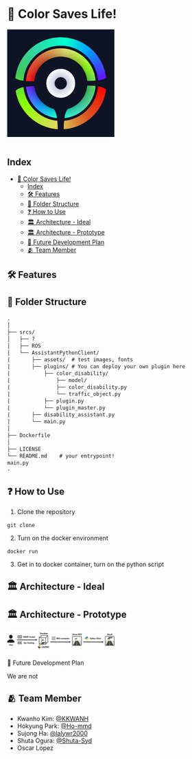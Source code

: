 # 🎨 Color Saves Life!

<div width="100%"><img src="/imgs/logo.png" align="center" width="250"></div><br/>

## Index
- [🎨 Color Saves Life!](#-color-saves-life)
  - [Index](#index)
  - [🛠️ Features](#️-features)
  - [📁 Folder Structure](#-folder-structure)
  - [❓ How to Use](#-how-to-use)
  - [🏛️ Architecture - Ideal](#️-architecture---ideal)
  - [🏛️ Architecture - Prototype](#️-architecture---prototype)
  - [🤔 Future Development Plan](#-future-development-plan)
  - [🫂 Team Member](#-team-member)

## 🛠️ Features

## 📁 Folder Structure
```shell
.
│
├── srcs/
│   ├── ?
│   ├── ROS
│   └── AssistantPythonClient/
|       ├── assets/  # test images, fonts
|       ├── plugins/ # You can deploy your own plugin here
|           ├── color_disability/
|               ├── model/
|               ├── color_disability.py
|               └── traffic_object.py
|           ├── plugin.py
|           └── plugin_master.py
|       ├── disability_assistant.py
|       └── main.py
│
├── Dockerfile
│
├── LICENSE
└── README.md    # your entrypoint!
main.py
- 
```

## ❓ How to Use

1. Clone the repository
```shell
git clone
```

2. Turn on the docker environment
```shell
docker run
```

3. Get in to docker container, turn on the python script


## 🏛️ Architecture - Ideal

## 🏛️ Architecture - Prototype

<div width="100%"><img src="/imgs/architecture-prototype.png" align="center" width="250"></div><br/

## 🤔 Future Development Plan

We are not  

## 🫂 Team Member
- Kwanho Kim: [@KKWANH](https://github.com/KKWANH)
- Hokyung Park: [@Ho-mmd](https://github.com/ho-mmd)
- Sujong Ha: [@lalywr2000](https://github.com/lalywr2000)
- Shuta Ogura: [@Shuta-Syd](https://github.com/Shuta-Syd)
- Oscar Lopez
